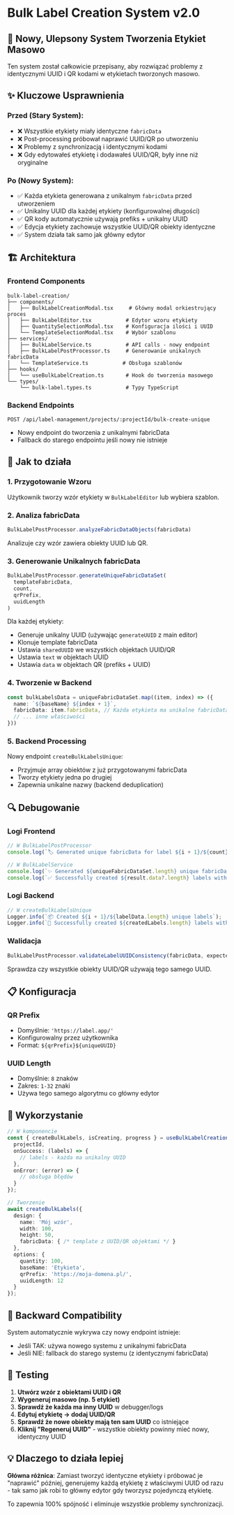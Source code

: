 # Bulk Label Creation System v2.0

## 🎯 Nowy, Ulepsony System Tworzenia Etykiet Masowo

Ten system został całkowicie przepisany, aby rozwiązać problemy z identycznymi UUID i QR kodami w etykietach tworzonych masowo.

## ✨ Kluczowe Usprawnienia

### Przed (Stary System):
- ❌ Wszystkie etykiety miały identyczne `fabricData`
- ❌ Post-processing próbował naprawić UUID/QR po utworzeniu
- ❌ Problemy z synchronizacją i identycznymi kodami
- ❌ Gdy edytowałeś etykietę i dodawałeś UUID/QR, były inne niż oryginalne

### Po (Nowy System):
- ✅ Każda etykieta generowana z unikalnym `fabricData` przed utworzeniem
- ✅ Unikalny UUID dla każdej etykiety (konfigurowalnej długości)
- ✅ QR kody automatycznie używają prefiks + unikalny UUID
- ✅ Edycja etykiety zachowuje wszystkie UUID/QR obiekty identyczne
- ✅ System działa tak samo jak główny edytor

## 🏗️ Architektura

### Frontend Components
```
bulk-label-creation/
├── components/
│   ├── BulkLabelCreationModal.tsx     # Główny modal orkiestrujący proces
│   ├── BulkLabelEditor.tsx           # Edytor wzoru etykiety
│   ├── QuantitySelectionModal.tsx    # Konfiguracja ilości i UUID
│   └── TemplateSelectionModal.tsx    # Wybór szablonu
├── services/
│   ├── BulkLabelService.ts           # API calls - nowy endpoint
│   ├── BulkLabelPostProcessor.ts     # Generowanie unikalnych fabricData
│   └── TemplateService.ts           # Obsługa szablonów
├── hooks/
│   └── useBulkLabelCreation.ts       # Hook do tworzenia masowego
└── types/
    └── bulk-label.types.ts           # Typy TypeScript
```

### Backend Endpoints
```
POST /api/label-management/projects/:projectId/bulk-create-unique
```
- Nowy endpoint do tworzenia z unikalnymi fabricData
- Fallback do starego endpointu jeśli nowy nie istnieje

## 🔧 Jak to działa

### 1. Przygotowanie Wzoru
Użytkownik tworzy wzór etykiety w `BulkLabelEditor` lub wybiera szablon.

### 2. Analiza fabricData
```typescript
BulkLabelPostProcessor.analyzeFabricDataObjects(fabricData)
```
Analizuje czy wzór zawiera obiekty UUID lub QR.

### 3. Generowanie Unikalnych fabricData
```typescript
BulkLabelPostProcessor.generateUniqueFabricDataSet(
  templateFabricData,
  count,
  qrPrefix,
  uuidLength
)
```
Dla każdej etykiety:
- Generuje unikalny UUID (używając `generateUUID` z main editor)
- Klonuje template fabricData
- Ustawia `sharedUUID` we wszystkich objektach UUID/QR
- Ustawia `text` w objektach UUID
- Ustawia `data` w objektach QR (prefiks + UUID)

### 4. Tworzenie w Backend
```typescript
const bulkLabelsData = uniqueFabricDataSet.map((item, index) => ({
  name: `${baseName} ${index + 1}`,
  fabricData: item.fabricData, // Każda etykieta ma unikalne fabricData
  // ... inne właściwości
}))
```

### 5. Backend Processing
Nowy endpoint `createBulkLabelsUnique`:
- Przyjmuje array obiektów z już przygotowanymi fabricData
- Tworzy etykiety jedna po drugiej
- Zapewnia unikalne nazwy (backend deduplication)

## 🔍 Debugowanie

### Logi Frontend
```javascript
// W BulkLabelPostProcessor
console.log(`🏷️ Generated unique fabricData for label ${i + 1}/${count} with UUID: ${labelUUID}`);

// W BulkLabelService
console.log(`✨ Generated ${uniqueFabricDataSet.length} unique fabricData sets`);
console.log(`✅ Successfully created ${result.data?.length} labels with unique UUIDs`);
```

### Logi Backend
```javascript
// W createBulkLabelsUnique
Logger.info(`📦 Created ${i + 1}/${labelData.length} unique labels`);
Logger.info(`🎯 Successfully created ${createdLabels.length} labels with unique UUIDs`);
```

### Walidacja
```typescript
BulkLabelPostProcessor.validateLabelUUIDConsistency(fabricData, expectedUUID)
```
Sprawdza czy wszystkie obiekty UUID/QR używają tego samego UUID.

## 📋 Konfiguracja

### QR Prefix
- Domyślnie: `'https://label.app/'`
- Konfigurowalny przez użytkownika
- Format: `${qrPrefix}${uniqueUUID}`

### UUID Length
- Domyślnie: `8` znaków
- Zakres: `1-32` znaki
- Używa tego samego algorytmu co główny edytor

## 🚀 Wykorzystanie

```typescript
// W komponencie
const { createBulkLabels, isCreating, progress } = useBulkLabelCreation({
  projectId,
  onSuccess: (labels) => {
    // labels - każda ma unikalny UUID
  },
  onError: (error) => {
    // obsługa błędów
  }
});

// Tworzenie
await createBulkLabels({
  design: {
    name: 'Mój wzór',
    width: 100,
    height: 50,
    fabricData: { /* template z UUID/QR objektami */ }
  },
  options: {
    quantity: 100,
    baseName: 'Etykieta',
    qrPrefix: 'https://moja-domena.pl/',
    uuidLength: 12
  }
});
```

## 🔄 Backward Compatibility

System automatycznie wykrywa czy nowy endpoint istnieje:
- Jeśli TAK: używa nowego systemu z unikalnymi fabricData
- Jeśli NIE: fallback do starego systemu (z identycznymi fabricData)

## 🧪 Testing

1. **Utwórz wzór z obiektami UUID i QR**
2. **Wygeneruj masowo (np. 5 etykiet)**
3. **Sprawdź że każda ma inny UUID** w debugger/logs
4. **Edytuj etykietę → dodaj UUID/QR**
5. **Sprawdź że nowe obiekty mają ten sam UUID** co istniejące
6. **Kliknij "Regeneruj UUID"** - wszystkie obiekty powinny mieć nowy, identyczny UUID

## 💡 Dlaczego to działa lepiej

**Główna różnica**: Zamiast tworzyć identyczne etykiety i próbować je "naprawić" później, generujemy każdą etykietę z właściwymi UUID od razu - tak samo jak robi to główny edytor gdy tworzysz pojedynczą etykietę.

To zapewnia 100% spójność i eliminuje wszystkie problemy synchronizacji.
